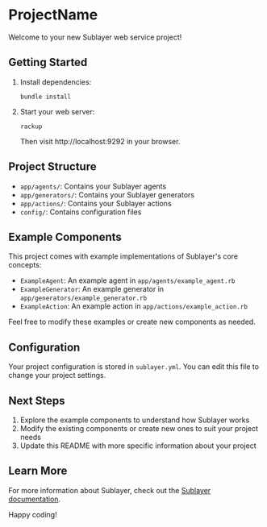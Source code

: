 # ProjectName

Welcome to your new Sublayer web service project!

## Getting Started

1. Install dependencies:
   ```
   bundle install
   ```

2. Start your web server:
   ```
   rackup
   ```
   Then visit http://localhost:9292 in your browser.

## Project Structure

- `app/agents/`: Contains your Sublayer agents
- `app/generators/`: Contains your Sublayer generators
- `app/actions/`: Contains your Sublayer actions
- `config/`: Contains configuration files

## Example Components

This project comes with example implementations of Sublayer's core concepts:

- `ExampleAgent`: An example agent in `app/agents/example_agent.rb`
- `ExampleGenerator`: An example generator in `app/generators/example_generator.rb`
- `ExampleAction`: An example action in `app/actions/example_action.rb`

Feel free to modify these examples or create new components as needed.

## Configuration

Your project configuration is stored in `sublayer.yml`. You can edit this file to change your project settings.

## Next Steps

1. Explore the example components to understand how Sublayer works
2. Modify the existing components or create new ones to suit your project needs
3. Update this README with more specific information about your project

## Learn More

For more information about Sublayer, check out the [Sublayer
documentation](https://docs.sublayer.com).

Happy coding!
